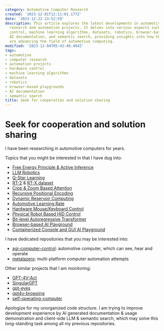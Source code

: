 ```yaml
---
category: Automotive Computer Research
created: '2023-12-01T12:11:01.177Z'
date: '2023-12-22 23:52:59'
description: This article explores the latest developments in automotive computer
  research and automation projects. It delves into various aspects such as hardware
  control, machine learning algorithms, datasets, robotics, browser-based playgrounds,
  AI documentation, and semantic search, providing insights into how these technologies
  are advancing the field of automotive computing.
modified: '2023-12-04T05:42:46.494Z'
tags:
- automotive
- computer research
- automation projects
- hardware control
- machine learning algorithms
- datasets
- robotics
- browser-based playgrounds
- AI documentation
- semantic search
title: Seek for cooperation and solution sharing
---
```


# Seek for cooperation and solution sharing

I have been researching in automotive computers for years.

Topics that you might be interested in that I have dug into:


- [Free Energy Principle & Active Inference](https://github.com/BerenMillidge/FEP_Active_Inference_Papers)
- [LLM Robotics](https://github.com/GT-RIPL/Awesome-LLM-Robotics)
- [Q-Star Learning](https://github.com/estill01/open_qstar)
- [RT-2](https://github.com/James4Ever0/agi_computer_control/tree/master/rt_x_experiments) & [RT-X dataset](https://robotics-transformer-x.github.io/)
- [Crop & Zoom Based Attention](https://github.com/James4Ever0/agi_computer_control/tree/master/rt_x_experiments/real_attention)
- [Recursive Positional Encoding](https://github.com/James4Ever0/agi_computer_control/blob/master/rt_x_experiments/real_attention/recursive_positional_encoding.py)
- [Dynamic Reservoir Computing](https://github.com/James4Ever0/agi_computer_control/tree/master/dynamic_plasticity_neural_networks)
- [Automotive Learning Rate](https://github.com/James4Ever0/agi_computer_control/tree/master/rt_x_experiments/gradient_undescent)
- [Hardware Mouse/Keyboard Control](https://github.com/James4Ever0/agi_computer_control/tree/master/hardware_capture_hid_power_control)
- [Physical Robot Based HID Control](https://github.com/James4Ever0/agi_computer_control/tree/master/lego_mindstorm_physical_mouse_keyboard_control)
- [Bit-level Autoregressive Transformer](https://github.com/James4Ever0/agi_computer_control/blob/master/rt_x_experiments/special_tokenizer_with_actions/test_hierachical_tokenization.py)
- [Browser-based AI Playground](https://github.com/James4Ever0/agi_computer_control/tree/master/the_frozen_forest_intro)
- [Containerized Console and GUI AI Playground](https://github.com/James4Ever0/agi_computer_control/tree/master/containerized_chatgpt_agent)

I have dedicated repositories that you may be interested into:

- [agi-computer-control](https://github.com/James4Ever0/agi_computer_control): automotive computer, which can see, hear and operate
- [metalazero](https://gitee.com/x00e0d991e368/metalazero): multi-platform computer automation attempts

Other similar projects that I am monitoring:

- [GPT-4V-Act](https://github.com/ddupont808/GPT-4V-Act)
- [SingularGPT](https://github.com/abhiprojectz/SingularGPT)
- [gpt-eyes](https://github.com/Charmve/gpt-eyes)
- [gpt4v-browsing](https://github.com/unconv/gpt4v-browsing)
- [self-operating-computer](https://github.com/OthersideAI/self-operating-computer)

Apologize for my unorganized code structure. I am trying to improve development experience by AI generated documentation & usage demonstration and client-side LLM & semantic search, which may solve this long-standing task among all my previous repositories.
